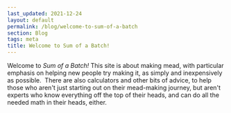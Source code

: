```yaml
---
last_updated: 2021-12-24
layout: default
permalink: /blog/welcome-to-sum-of-a-batch
section: Blog
tags: meta
title: Welcome to Sum of a Batch!
---
```


Welcome to _Sum of a Batch!_
This site is about making mead,
with particular emphasis on
helping new people try making it,
as simply and inexpensively as possible.&nbsp;
There are also calculators
and other bits of advice,
to help those who aren't just starting out on their mead-making journey,
but aren't experts who know everything off the top of their heads,
and can do all the needed math in their heads,
either.
